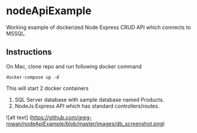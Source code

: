 # nodeApiExample
Working example of dockerized Node Express CRUD API which connects to MSSQL. 

## Instructions
On Mac, clone repo and run following docker command
```
docker-compose up -d
```

This will start 2 docker containers
1. SQL Server database with sample database named Products. 
2. NodeJs Express API which has standard controllers/routes. 

![alt text] (https://github.com/greg-rowan/nodeApiExample/blob/master/images/db_screenshot.png)

